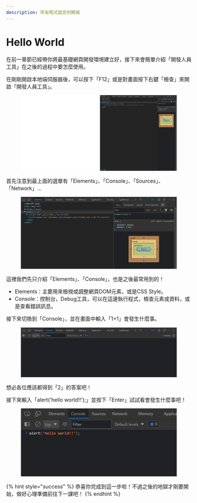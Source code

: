 ```yaml
---
description: 所有程式語言的開端
---
```


# Hello World

在前一章節已經帶你將最基礎網頁開發環境建立好，接下來會簡單介紹「開發人員工具」在之後的過程中要怎麼使用。

在剛剛開啟本地端伺服器後，可以按下「F12」或是對畫面按下右鍵「檢查」來開啟「開發人員工具」。

<figure><img src="../.gitbook/assets/image (7).png" alt=""><figcaption></figcaption></figure>

首先注意到最上面的選單有「Elements」、「Console」、「Sources」、「Network」...

<figure><img src="../.gitbook/assets/image (1).png" alt=""><figcaption></figcaption></figure>

這裡我們先只介紹「Elements」、「Console」，也是之後最常用到的！

* Elements：主要用來檢視或調整網頁DOM元素，或是CSS Style。
* Console：控制台，Debug工具，可以在這邊執行程式，檢查元素或資料，或是查看錯誤訊息。

接下來切換到「Console」，並在畫面中輸入「1+1」會發生什麼事。

<figure><img src="../.gitbook/assets/image (12).png" alt=""><figcaption></figcaption></figure>

想必各位應該都得到「2」的答案吧！

接下來輸入「alert('hello world!!');」並按下「Enter」試試看會發生什麼事吧！

<figure><img src="../.gitbook/assets/image.png" alt=""><figcaption></figcaption></figure>

{% hint style="success" %}
恭喜你完成到這一步啦！不過之後的地獄才剛要開始，做好心理準備前往下一課吧！
{% endhint %}

